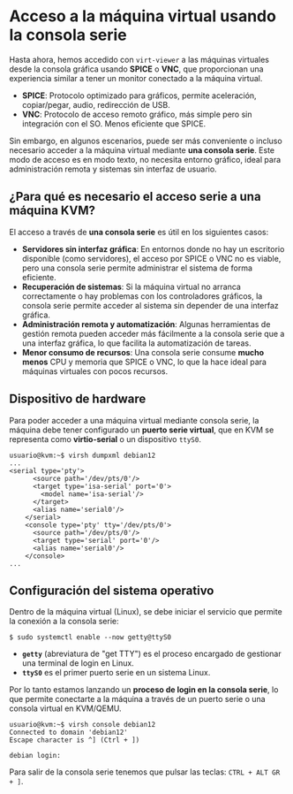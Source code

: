 # Acceso a la máquina virtual usando la consola serie

Hasta ahora, hemos accedido con `virt-viewer` a las máquinas virtuales desde la consola gráfica usando **SPICE** o **VNC**, que proporcionan una experiencia similar a tener un monitor conectado a la máquina virtual. 

* **SPICE**: Protocolo optimizado para gráficos, permite aceleración, copiar/pegar, audio, redirección de USB.
* **VNC**: Protocolo de acceso remoto gráfico, más simple pero sin integración con el SO. Menos eficiente que SPICE.

Sin embargo, en algunos escenarios, puede ser más conveniente o incluso necesario acceder a la máquina virtual mediante **una consola serie**.  Este modo de acceso es en modo texto, no necesita entorno gráfico, ideal para administración remota y sistemas sin interfaz de usuario.

## ¿Para qué es necesario el acceso serie a una máquina KVM?

El acceso a través de **una consola serie** es útil en los siguientes casos:  

* **Servidores sin interfaz gráfica**: En entornos donde no hay un escritorio disponible (como servidores), el acceso por SPICE o VNC no es viable, pero una consola serie permite administrar el sistema de forma eficiente.  
* **Recuperación de sistemas**: Si la máquina virtual no arranca correctamente o hay problemas con los controladores gráficos, la consola serie permite acceder al sistema sin depender de una interfaz gráfica.  
* **Administración remota y automatización**: Algunas herramientas de gestión remota pueden acceder más fácilmente a la consola serie que a una interfaz gráfica, lo que facilita la automatización de tareas.  
* **Menor consumo de recursos**: Una consola serie consume **mucho menos** CPU y memoria que SPICE o VNC, lo que la hace ideal para máquinas virtuales con pocos recursos.  

## Dispositivo de hardware 

Para poder acceder a una máquina virtual mediante consola serie, la máquina debe tener configurado un **puerto serie virtual**, que en KVM se representa como **virtio-serial** o un dispositivo `ttyS0`. 

```
usuario@kvm:~$ virsh dumpxml debian12
...
<serial type='pty'>
      <source path='/dev/pts/0'/>
      <target type='isa-serial' port='0'>
        <model name='isa-serial'/>
      </target>
      <alias name='serial0'/>
    </serial>
    <console type='pty' tty='/dev/pts/0'>
      <source path='/dev/pts/0'/>
      <target type='serial' port='0'/>
      <alias name='serial0'/>
    </console>
...
```

## Configuración del sistema operativo

Dentro de la máquina virtual (Linux), se debe iniciar el servicio que permite la conexión a la consola serie:  

```
$ sudo systemctl enable --now getty@ttyS0
```

* **`getty`** (abreviatura de "get TTY") es el proceso encargado de gestionar una terminal de login en Linux.  
* **`ttyS0`** es el primer puerto serie en un sistema Linux.  

Por lo tanto estamos lanzando un **proceso de login en la consola serie**, lo que permite conectarte a la máquina a través de un puerto serie o una consola virtual en KVM/QEMU.

```
usuario@kvm:~$ virsh console debian12
Connected to domain 'debian12'
Escape character is ^] (Ctrl + ])

debian login: 
```

Para salir de la consola serie tenemos que pulsar las teclas: `CTRL + ALT GR + ]`.